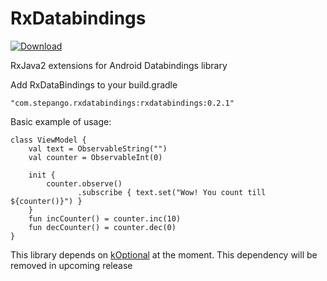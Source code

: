 # RxDatabindings
[ ![Download](https://api.bintray.com/packages/step-89-g/stepango/rxDataBindings/images/download.svg) ](https://bintray.com/step-89-g/stepango/rxDataBindings/_latestVersion)

RxJava2 extensions for Android Databindings library

Add RxDataBindings to your build.gradle
```
"com.stepango.rxdatabindings:rxdatabindings:0.2.1"
```

Basic example of usage:
```
class ViewModel {
    val text = ObservableString("")
    val counter = ObservableInt(0)

    init {
        counter.observe()
               .subscribe { text.set("Wow! You count till ${counter()}") }
    }
    fun incCounter() = counter.inc(10)
    fun decCounter() = counter.dec(0)
}
```
This library depends on [kOptional](https://github.com/stepango/kOptional) at the moment. This dependency will be removed in upcoming release
